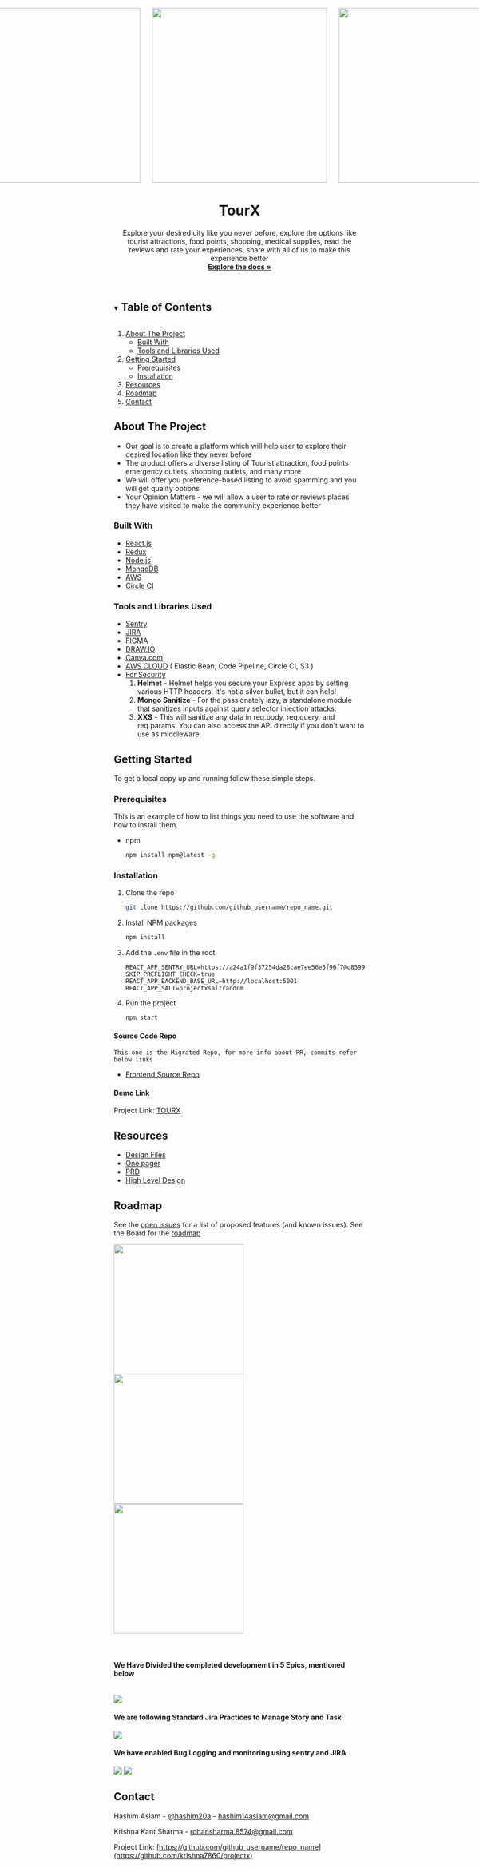 <!-- PROJECT LOGO -->
<br />

<div style="display:flex;justify-content:center"> 
<img src="https://projectx-assets.s3.amazonaws.com/Screenshot+2021-06-26+at+7.35.14+PM.png" style="margin:0px 12px;width:350px"></img>
<img src="https://projectx-assets.s3.amazonaws.com/Screenshot+2021-06-26+at+7.37.41+PM.png" style="margin:0px 12px;width:350px"></img>
<img src="https://projectx-assets.s3.amazonaws.com/Screenshot+2021-06-26+at+7.37.53+PM.png" style="margin:0px 12px; width:350px"></img>
</div>
<p align="center">
  <a href="https://github.com/krishna7860/projectx">
<!--     <img src="images/logo.png" alt="Logo" width="80" height="80"> -->
  </a>

  <h1 align="center">TourX</h1>

  <p align="center">
    Explore your desired city like you never
before, explore the options like tourist
attractions, food points, shopping,
medical supplies, read the reviews and
rate your experiences, share with all of
us to make this experience better
    <br />
    <a href="https://github.com/krishna7860/projectx"><strong>Explore the docs »</strong></a>
    <br />
    <br />
<!--     <a href="https://github.com/github_username/repo_name">View Demo</a>
    ·
    <a href="https://github.com/github_username/repo_name/issues">Report Bug</a>
    ·
    <a href="https://github.com/github_username/repo_name/issues">Request Feature</a> -->
  </p>
</p>

<!-- TABLE OF CONTENTS -->
<details open="open">
  <summary><h2 style="display: inline-block">Table of Contents</h2></summary>
  <ol>
    <li>
      <a href="#about-the-project">About The Project</a>
      <ul>
        <li><a href="#built-with">Built With</a></li>
        <li><a href="#tools-and-libraries-used">Tools and Libraries Used<a></li>
      </ul>
    </li>
    <li>
      <a href="#getting-started">Getting Started</a>
      <ul>
        <li><a href="#prerequisites">Prerequisites</a></li>
        <li><a href="#installation">Installation</a></li>
      </ul>
    </li>
    <li><a href="#resources">Resources</a></li>
    <li><a href="#roadmap">Roadmap</a></li>
<!--     <li><a href="#contributing">Contributing</a></li>
    <li><a href="#license">License</a></li> -->
    <li><a href="#contact">Contact</a></li>
<!--     <li><a href="#acknowledgements">Acknowledgements</a></li> -->
  </ol>
</details>

<!-- ABOUT THE PROJECT -->

## About The Project

- Our goal is to create a platform which will help user to explore their desired
  location like they never before
- The product offers a diverse listing of Tourist attraction, food points
  emergency outlets, shopping outlets, and many more
- We will offer you preference-based listing to avoid spamming and you will
  get quality options
- Your Opinion Matters - we will allow a user to rate or reviews places they
  have visited to make the community experience better

### Built With

- [React.js]()
- [Redux]()
- [Node.js]()
- [MongoDB]()
- [AWS]()
- [Circle CI]()

### Tools and Libraries Used

- [Sentry]()
- [JIRA]()
- [FIGMA]()
- [DRAW.IO]()
- [Canva.com]()
- [AWS CLOUD]() ( Elastic Bean, Code Pipeline, Circle CI, S3 )
- [For Security]()
  1. <b>Helmet</b> - Helmet helps you secure your Express apps by setting various HTTP headers. It's not a silver bullet, but it can help!
  2. <b>Mongo Sanitize</b> - For the passionately lazy, a standalone module that sanitizes inputs against query selector injection attacks:
  3. <b>XXS</b> - This will sanitize any data in req.body, req.query, and req.params. You can also access the API directly if you don't want to use as middleware.

<!-- GETTING STARTED -->

## Getting Started

To get a local copy up and running follow these simple steps.

### Prerequisites

This is an example of how to list things you need to use the software and how to install them.

- npm
  ```sh
  npm install npm@latest -g
  ```

### Installation

1. Clone the repo
   ```sh
   git clone https://github.com/github_username/repo_name.git
   ```
2. Install NPM packages

   ```sh
   npm install
   ```

3. Add the `.env` file in the root
   ```
   REACT_APP_SENTRY_URL=https://a24a1f9f37254da28cae7ee56e5f96f7@o859938.ingest.sentry.io/5820830
   SKIP_PREFLIGHT_CHECK=true
   REACT_APP_BACKEND_BASE_URL=http://localhost:5001
   REACT_APP_SALT=projectxsaltrandom
   ```
4. Run the project
   ```sh
   npm start
   ```

<!-- USAGE EXAMPLES -->

#### Source Code Repo

    This one is the Migrated Repo, for more info about PR, commits refer below links

- [Frontend Source Repo](https://github.com/krishna7860/projectx)

#### Demo Link

Project Link: [TOURX](https://d36icuji9i5ljj.cloudfront.net/)

## Resources

- [Design Files](https://www.figma.com/file/zyctQbIMo12egZvvI91hnI/TourX?node-id=0%3A1)
- [One pager](https://drive.google.com/file/d/1sPRyaOVeg89UgJQ9Vayo-MbqTAAZAJpb/view?usp=sharing)
- [PRD](https://drive.google.com/file/d/1a250tCIrtPWT8voaE1qEu1s50K6OBG6e/view?usp=sharing)
- [High Level Design](https://drive.google.com/file/d/1TXJrpkhoZhNyV4asIMc0_gWJistlt3N_/view?usp=sharing)

<!-- ROADMAP -->

## Roadmap

See the [open issues](https://github.com/krishna7860/projectx/issues) for a list of proposed features (and known issues).
See the Board for the [roadmap](https://tourx.atlassian.net/jira/software/c/projects/TOUR/boards/1/roadmap)

<img src="https://projectx-assets.s3.amazonaws.com/Screenshot+2021-06-26+at+6.42.55+PM.png" style="width:260px">
<img src="https://projectx-assets.s3.amazonaws.com/Screenshot+2021-06-26+at+6.42.55+PM.png" style="width:260px">
<img src="https://projectx-assets.s3.amazonaws.com/Screenshot+2021-06-26+at+6.42.19+PM.png" style="width:260px">

<br/>
<br/>
<br/>

<h4>We Have Divided the completed developmemt in 5 Epics, mentioned below</h4>

<br/>

<img src="https://projectx-assets.s3.amazonaws.com/Screenshot+2021-06-26+at+2.11.35+PM.png" >

<h4>We are following Standard Jira Practices to Manage Story and Task</h4>
<img src="https://projectx-assets.s3.amazonaws.com/Screenshot+2021-06-26+at+2.13.51+PM.png">

<br/>

<h4>We have enabled Bug Logging and monitoring using sentry and JIRA</h4>

<img src="https://projectx-assets.s3.amazonaws.com/Screenshot+2021-06-26+at+2.11.22+PM.png">

<img src="https://projectx-assets.s3.amazonaws.com/Screenshot+2021-06-26+at+2.18.54+PM.png">

<!-- CONTRIBUTING -->
<!-- ## Contributing

Contributions are what make the open source community such an amazing place to be learn, inspire, and create. Any contributions you make are **greatly appreciated**.

1. Fork the Project
2. Create your Feature Branch (`git checkout -b feature/AmazingFeature`)
3. Commit your Changes (`git commit -m 'Add some AmazingFeature'`)
4. Push to the Branch (`git push origin feature/AmazingFeature`)
5. Open a Pull Request
 -->

<!-- LICENSE -->
<!-- ## License

Distributed under the MIT License. See `LICENSE` for more information.

 -->

<!-- CONTACT -->

## Contact

Hashim Aslam - [@hashim20a](https://twitter.com/hashim20a) - hashim14aslam@gmail.com

Krishna Kant Sharma - rohansharma.8574@gmail.com

Project Link: [https://github.com/github_username/repo_name](https://github.com/krishna7860/projectx)

<!-- ACKNOWLEDGEMENTS -->
<!-- ## Acknowledgements

* []()
* []()
* []()
 -->

<!-- MARKDOWN LINKS & IMAGES -->
<!-- https://www.markdownguide.org/basic-syntax/#reference-style-links -->

[contributors-shield]: https://img.shields.io/github/contributors/github_username/repo.svg?style=for-the-badge
[contributors-url]: https://github.com/github_username/repo/graphs/contributors
[forks-shield]: https://img.shields.io/github/forks/github_username/repo.svg?style=for-the-badge
[forks-url]: https://github.com/github_username/repo/network/members
[stars-shield]: https://img.shields.io/github/stars/github_username/repo.svg?style=for-the-badge
[stars-url]: https://github.com/github_username/repo/stargazers
[issues-shield]: https://img.shields.io/github/issues/github_username/repo.svg?style=for-the-badge
[issues-url]: https://github.com/github_username/repo/issues
[license-shield]: https://img.shields.io/github/license/github_username/repo.svg?style=for-the-badge
[license-url]: https://github.com/github_username/repo/blob/master/LICENSE.txt
[linkedin-shield]: https://img.shields.io/badge/-LinkedIn-black.svg?style=for-the-badge&logo=linkedin&colorB=555
[linkedin-url]: https://linkedin.com/in/github_username
